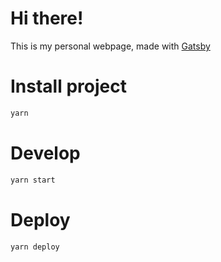 # Hi there!

This is my personal webpage, made with [Gatsby](https://www.gatsbyjs.org/)

# Install project

```bash
yarn
```

# Develop

```bash
yarn start
```

# Deploy

```bash
yarn deploy
```
